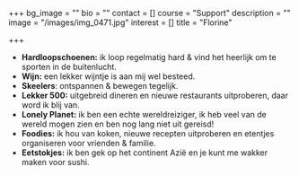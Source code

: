 +++
bg_image = ""
bio = ""
contact = []
course = "Support"
description = ""
image = "/images/img_0471.jpg"
interest = []
title = "Florine"

+++
* **Hardloopschoenen:** ik loop regelmatig hard & vind het heerlijk om te sporten in de buitenlucht.
* **Wijn:** een lekker wijntje is aan mij wel besteed.
* **Skeelers**: ontspannen & bewegen tegelijk.
* **Lekker 500:** uitgebreid dineren en nieuwe restaurants uitproberen, daar word ik blij van.
* **Lonely Planet:** ik ben een echte wereldreiziger, ik heb veel van de wereld mogen zien en ben nog lang niet uit gereisd!
* **Foodies:** ik hou van koken, nieuwe recepten uitproberen en etentjes organiseren voor vrienden & familie.
* **Eetstokjes:** ik ben gek op het continent Azië en je kunt me wakker maken voor sushi.